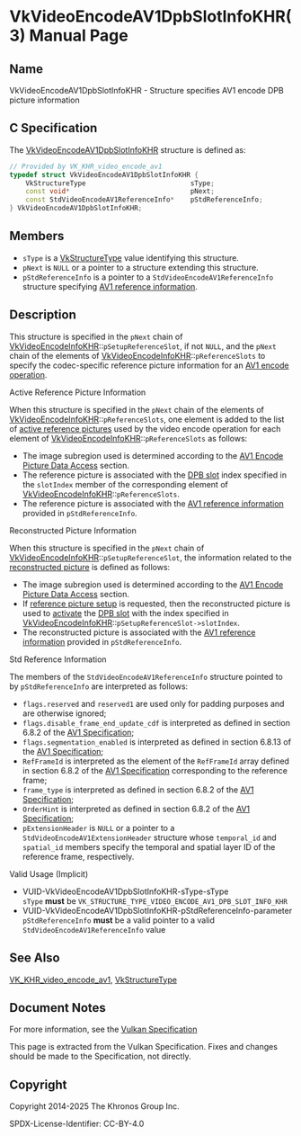 # VkVideoEncodeAV1DpbSlotInfoKHR(3) Manual Page

## Name

VkVideoEncodeAV1DpbSlotInfoKHR - Structure specifies AV1 encode DPB picture information



## [](#_c_specification)C Specification

The [VkVideoEncodeAV1DpbSlotInfoKHR](https://registry.khronos.org/vulkan/specs/latest/man/html/VkVideoEncodeAV1DpbSlotInfoKHR.html) structure is defined as:

```c++
// Provided by VK_KHR_video_encode_av1
typedef struct VkVideoEncodeAV1DpbSlotInfoKHR {
    VkStructureType                          sType;
    const void*                              pNext;
    const StdVideoEncodeAV1ReferenceInfo*    pStdReferenceInfo;
} VkVideoEncodeAV1DpbSlotInfoKHR;
```

## [](#_members)Members

- `sType` is a [VkStructureType](https://registry.khronos.org/vulkan/specs/latest/man/html/VkStructureType.html) value identifying this structure.
- `pNext` is `NULL` or a pointer to a structure extending this structure.
- `pStdReferenceInfo` is a pointer to a `StdVideoEncodeAV1ReferenceInfo` structure specifying [AV1 reference information](https://registry.khronos.org/vulkan/specs/latest/html/vkspec.html#encode-av1-reference-info).

## [](#_description)Description

This structure is specified in the `pNext` chain of [VkVideoEncodeInfoKHR](https://registry.khronos.org/vulkan/specs/latest/man/html/VkVideoEncodeInfoKHR.html)::`pSetupReferenceSlot`, if not `NULL`, and the `pNext` chain of the elements of [VkVideoEncodeInfoKHR](https://registry.khronos.org/vulkan/specs/latest/man/html/VkVideoEncodeInfoKHR.html)::`pReferenceSlots` to specify the codec-specific reference picture information for an [AV1 encode operation](https://registry.khronos.org/vulkan/specs/latest/html/vkspec.html#encode-av1).

Active Reference Picture Information

When this structure is specified in the `pNext` chain of the elements of [VkVideoEncodeInfoKHR](https://registry.khronos.org/vulkan/specs/latest/man/html/VkVideoEncodeInfoKHR.html)::`pReferenceSlots`, one element is added to the list of [active reference pictures](https://registry.khronos.org/vulkan/specs/latest/html/vkspec.html#encode-active-reference-picture-info) used by the video encode operation for each element of [VkVideoEncodeInfoKHR](https://registry.khronos.org/vulkan/specs/latest/man/html/VkVideoEncodeInfoKHR.html)::`pReferenceSlots` as follows:

- The image subregion used is determined according to the [AV1 Encode Picture Data Access](https://registry.khronos.org/vulkan/specs/latest/html/vkspec.html#encode-av1-picture-data-access) section.
- The reference picture is associated with the [DPB slot](https://registry.khronos.org/vulkan/specs/latest/html/vkspec.html#dpb-slot) index specified in the `slotIndex` member of the corresponding element of [VkVideoEncodeInfoKHR](https://registry.khronos.org/vulkan/specs/latest/man/html/VkVideoEncodeInfoKHR.html)::`pReferenceSlots`.
- The reference picture is associated with the [AV1 reference information](https://registry.khronos.org/vulkan/specs/latest/html/vkspec.html#encode-av1-reference-info) provided in `pStdReferenceInfo`.

Reconstructed Picture Information

When this structure is specified in the `pNext` chain of [VkVideoEncodeInfoKHR](https://registry.khronos.org/vulkan/specs/latest/man/html/VkVideoEncodeInfoKHR.html)::`pSetupReferenceSlot`, the information related to the [reconstructed picture](https://registry.khronos.org/vulkan/specs/latest/html/vkspec.html#encode-reconstructed-picture-info) is defined as follows:

- The image subregion used is determined according to the [AV1 Encode Picture Data Access](https://registry.khronos.org/vulkan/specs/latest/html/vkspec.html#encode-av1-picture-data-access) section.
- If [reference picture setup](https://registry.khronos.org/vulkan/specs/latest/html/vkspec.html#encode-av1-ref-pic-setup) is requested, then the reconstructed picture is used to [activate](https://registry.khronos.org/vulkan/specs/latest/html/vkspec.html#dpb-slot-states) the [DPB slot](https://registry.khronos.org/vulkan/specs/latest/html/vkspec.html#dpb-slot) with the index specified in [VkVideoEncodeInfoKHR](https://registry.khronos.org/vulkan/specs/latest/man/html/VkVideoEncodeInfoKHR.html)::`pSetupReferenceSlot->slotIndex`.
- The reconstructed picture is associated with the [AV1 reference information](https://registry.khronos.org/vulkan/specs/latest/html/vkspec.html#encode-av1-reference-info) provided in `pStdReferenceInfo`.

Std Reference Information

The members of the `StdVideoEncodeAV1ReferenceInfo` structure pointed to by `pStdReferenceInfo` are interpreted as follows:

- `flags.reserved` and `reserved1` are used only for padding purposes and are otherwise ignored;
- `flags.disable_frame_end_update_cdf` is interpreted as defined in section 6.8.2 of the [AV1 Specification](https://registry.khronos.org/vulkan/specs/latest/html/vkspec.html#aomedia-av1);
- `flags.segmentation_enabled` is interpreted as defined in section 6.8.13 of the [AV1 Specification](https://registry.khronos.org/vulkan/specs/latest/html/vkspec.html#aomedia-av1);
- `RefFrameId` is interpreted as the element of the `RefFrameId` array defined in section 6.8.2 of the [AV1 Specification](https://registry.khronos.org/vulkan/specs/latest/html/vkspec.html#aomedia-av1) corresponding to the reference frame;
- `frame_type` is interpreted as defined in section 6.8.2 of the [AV1 Specification](https://registry.khronos.org/vulkan/specs/latest/html/vkspec.html#aomedia-av1);
- `OrderHint` is interpreted as defined in section 6.8.2 of the [AV1 Specification](https://registry.khronos.org/vulkan/specs/latest/html/vkspec.html#aomedia-av1);
- `pExtensionHeader` is `NULL` or a pointer to a `StdVideoEncodeAV1ExtensionHeader` structure whose `temporal_id` and `spatial_id` members specify the temporal and spatial layer ID of the reference frame, respectively.

Valid Usage (Implicit)

- [](#VUID-VkVideoEncodeAV1DpbSlotInfoKHR-sType-sType)VUID-VkVideoEncodeAV1DpbSlotInfoKHR-sType-sType  
  `sType` **must** be `VK_STRUCTURE_TYPE_VIDEO_ENCODE_AV1_DPB_SLOT_INFO_KHR`
- [](#VUID-VkVideoEncodeAV1DpbSlotInfoKHR-pStdReferenceInfo-parameter)VUID-VkVideoEncodeAV1DpbSlotInfoKHR-pStdReferenceInfo-parameter  
  `pStdReferenceInfo` **must** be a valid pointer to a valid `StdVideoEncodeAV1ReferenceInfo` value

## [](#_see_also)See Also

[VK\_KHR\_video\_encode\_av1](https://registry.khronos.org/vulkan/specs/latest/man/html/VK_KHR_video_encode_av1.html), [VkStructureType](https://registry.khronos.org/vulkan/specs/latest/man/html/VkStructureType.html)

## [](#_document_notes)Document Notes

For more information, see the [Vulkan Specification](https://registry.khronos.org/vulkan/specs/latest/html/vkspec.html#VkVideoEncodeAV1DpbSlotInfoKHR)

This page is extracted from the Vulkan Specification. Fixes and changes should be made to the Specification, not directly.

## [](#_copyright)Copyright

Copyright 2014-2025 The Khronos Group Inc.

SPDX-License-Identifier: CC-BY-4.0